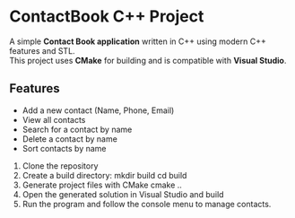 # ContactBook C++ Project

A simple **Contact Book application** written in C++ using modern C++ features and STL.  
This project uses **CMake** for building and is compatible with **Visual Studio**.

## Features

- Add a new contact (Name, Phone, Email)  
- View all contacts  
- Search for a contact by name  
- Delete a contact by name  
- Sort contacts by name  

1. Clone the repository
2. Create a build directory:
   mkdir build
   cd build
3. Generate project files with CMake
   cmake ..
4. Open the generated solution in Visual Studio and build
5. Run the program and follow the console menu to manage contacts.
